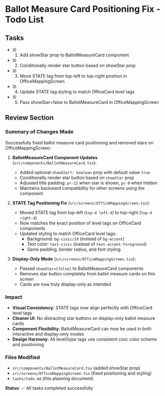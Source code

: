 # Ballot Measure Card Positioning Fix - Todo List

## Tasks

- [x] 1. Add showStar prop to BallotMeasureCard component 
- [x] 2. Conditionally render star button based on showStar prop
- [x] 3. Move STATE tag from top-left to top-right position in OfficeMappingScreen
- [x] 4. Update STATE tag styling to match OfficeCard level tags
- [x] 5. Pass showStar=false to BallotMeasureCard in OfficeMappingScreen

## Review Section

### Summary of Changes Made
Successfully fixed ballot measure card positioning and removed stars on OfficeMappingScreen:

1. **BallotMeasureCard Component Updates** (`src/components/BallotMeasureCard.tsx`):
   - Added optional `showStar?: boolean` prop with default value `true`
   - Conditionally render star button based on `showStar` prop
   - Adjusted title padding: `pr-12` when star is shown, `pr-0` when hidden
   - Maintains backward compatibility for other screens using the component

2. **STATE Tag Positioning Fix** (`src/screens/OfficeMappingScreen.tsx`):
   - Moved STATE tag from top-left (`top-4 left-4`) to top-right (`top-4 right-4`)
   - Now matches the exact position of level tags on OfficeCard components
   - Updated styling to match OfficeCard level tags:
     - Background: `bg-civic/10` (instead of `bg-accent`)
     - Text color: `text-civic` (instead of `text-accent-foreground`)
     - Same padding, border radius, and font styling

3. **Display-Only Mode** (`src/screens/OfficeMappingScreen.tsx`):
   - Passed `showStar={false}` to BallotMeasureCard components
   - Removes star button completely from ballot measure cards on this screen
   - Cards are now truly display-only as intended

### Impact
- **Visual Consistency**: STATE tags now align perfectly with OfficeCard level tags
- **Cleaner UI**: No distracting star buttons on display-only ballot measure cards
- **Component Flexibility**: BallotMeasureCard can now be used in both interactive and display-only modes
- **Design Harmony**: All level/type tags use consistent civic color scheme and positioning

### Files Modified
- `src/components/BallotMeasureCard.tsx` (added showStar prop)
- `src/screens/OfficeMappingScreen.tsx` (fixed positioning and styling)
- `tasks/todo.md` (this planning document)

**Status**: ✅ All tasks completed successfully